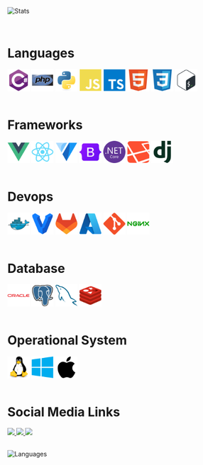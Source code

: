 ![Stats](https://github-readme-stats.vercel.app/api?username=brunohendias&show_icons=true&theme=dracula&include_all_commits=true&count_private=true)

<br>

# Languages

<div style="display: inline_block">
<img alt="csharp" height="50" width="50" src="https://raw.githubusercontent.com/devicons/devicon/master/icons/csharp/csharp-original.svg"/>
<img alt="php" height="50" width="50" src="https://raw.githubusercontent.com/devicons/devicon/1119b9f84c0290e0f0b38982099a2bd027a48bf1/icons/php/php-original.svg"/>
<img alt="python" height="50" width="50" src="https://raw.githubusercontent.com/devicons/devicon/master/icons/python/python-original.svg"/>
<img alt="js" height="50" width="50" src="https://raw.githubusercontent.com/devicons/devicon/master/icons/javascript/javascript-plain.svg">
<img alt="ts" height="50" width="50" src="https://raw.githubusercontent.com/devicons/devicon/master/icons/typescript/typescript-plain.svg">
<img alt="html" height="50" width="50" src="https://raw.githubusercontent.com/devicons/devicon/master/icons/html5/html5-original.svg"/>
<img alt="css" height="50" width="50" src="https://raw.githubusercontent.com/devicons/devicon/master/icons/css3/css3-original.svg"/>
<img alt="bash" height="50" width="50" src="https://raw.githubusercontent.com/devicons/devicon/1119b9f84c0290e0f0b38982099a2bd027a48bf1/icons/bash/bash-original.svg" />
</div>
<br>

# Frameworks
<div style="display: inline_block">
<img alt="vuejs" height="50" width="50" src="https://raw.githubusercontent.com/devicons/devicon/1119b9f84c0290e0f0b38982099a2bd027a48bf1/icons/vuejs/vuejs-original.svg" />
<img alt="reactjs" height="50" width="50" src="https://raw.githubusercontent.com/devicons/devicon/master/icons/react/react-original.svg" />
<img alt="vuetify" height="50" width="50" src="https://raw.githubusercontent.com/devicons/devicon/1119b9f84c0290e0f0b38982099a2bd027a48bf1/icons/vuetify/vuetify-original.svg" />
<img alt="bootstrap" height="50" width="50" src="https://raw.githubusercontent.com/devicons/devicon/1119b9f84c0290e0f0b38982099a2bd027a48bf1/icons/bootstrap/bootstrap-original.svg" />
<img alt="dotnetcore" height="50" width="50" src="https://raw.githubusercontent.com/devicons/devicon/master/icons/dotnetcore/dotnetcore-original.svg" />
<img alt="laravel" height="50" width="50" src="https://raw.githubusercontent.com/devicons/devicon/1119b9f84c0290e0f0b38982099a2bd027a48bf1/icons/laravel/laravel-plain.svg" />
<img alt="django" height="50" width="50" src="https://raw.githubusercontent.com/devicons/devicon/1119b9f84c0290e0f0b38982099a2bd027a48bf1/icons/django/django-plain.svg" />
</div>

<br>

# Devops
<div style="display: inline_block">
<img alt="docker" height="50" width="50" src="https://raw.githubusercontent.com/devicons/devicon/1119b9f84c0290e0f0b38982099a2bd027a48bf1/icons/docker/docker-original.svg" />
<img alt="vagrant" height="50" width="50" src="https://raw.githubusercontent.com/devicons/devicon/1119b9f84c0290e0f0b38982099a2bd027a48bf1/icons/vagrant/vagrant-original.svg" />
<img alt="gitlab" height="50" width="50" src="https://raw.githubusercontent.com/devicons/devicon/1119b9f84c0290e0f0b38982099a2bd027a48bf1/icons/gitlab/gitlab-original.svg" />
<img alt="azure" height="50" width="50" src="https://raw.githubusercontent.com/devicons/devicon/1119b9f84c0290e0f0b38982099a2bd027a48bf1/icons/azure/azure-original.svg" />
<img alt="git" height="50" width="50" src="https://raw.githubusercontent.com/devicons/devicon/1119b9f84c0290e0f0b38982099a2bd027a48bf1/icons/git/git-original.svg" />
<img alt="nginx" height="50" width="50" src="https://raw.githubusercontent.com/devicons/devicon/1119b9f84c0290e0f0b38982099a2bd027a48bf1/icons/nginx/nginx-original.svg" />
</div>

<br>

# Database
<div style="display: inline_block">
<img alt="oracle" height="50" width="50" src="https://raw.githubusercontent.com/devicons/devicon/1119b9f84c0290e0f0b38982099a2bd027a48bf1/icons/oracle/oracle-original.svg" />
<img alt="postgresql" height="50" width="50" src="https://raw.githubusercontent.com/devicons/devicon/1119b9f84c0290e0f0b38982099a2bd027a48bf1/icons/postgresql/postgresql-original.svg" />
<img alt="mysql" height="50" width="50" src="https://raw.githubusercontent.com/devicons/devicon/1119b9f84c0290e0f0b38982099a2bd027a48bf1/icons/mysql/mysql-original.svg" />
<img alt="redis" height="50" width="50" src="https://raw.githubusercontent.com/devicons/devicon/1119b9f84c0290e0f0b38982099a2bd027a48bf1/icons/redis/redis-original.svg" />
</div>

<br>

# Operational System
<div style="display: inline_block">
<img alt="linux" height="50" width="50" src="https://raw.githubusercontent.com/devicons/devicon/1119b9f84c0290e0f0b38982099a2bd027a48bf1/icons/linux/linux-original.svg" />
<img alt="windows" height="50" width="50" src="https://raw.githubusercontent.com/devicons/devicon/1119b9f84c0290e0f0b38982099a2bd027a48bf1/icons/windows8/windows8-original.svg" />
<img alt="apple" height="50" width="50" src="https://raw.githubusercontent.com/devicons/devicon/1119b9f84c0290e0f0b38982099a2bd027a48bf1/icons/apple/apple-original.svg" />
</div>

<br>

# Social Media Links 
<div style="display: inline_block">
<a href="https://www.linkedin.com/in/brunohda5" target="_blank">
<img src="https://img.shields.io/badge/-LinkedIn-%230077B5?style=for-the-badge&logo=linkedin&logoColor=white" target="_blank" />
</a>
<a href="https://instagram.com/bbrrunoh_" target="_blank">
<img src="https://img.shields.io/badge/-Instagram-%23E4405F?style=for-the-badge&logo=instagram&logoColor=white" target="_blank" />
</a>
<a href="mailto:bruno_hh@icloud.com">
<img src="https://img.shields.io/badge/-Gmail-%23333?style=for-the-badge&logo=gmail&logoColor=white" target="_blank" />
</a>
</div>

<br>

![Languages](https://github-readme-stats.vercel.app/api/top-langs/?username=brunohendias&layout=compact&langs_count=7&theme=dracula)

